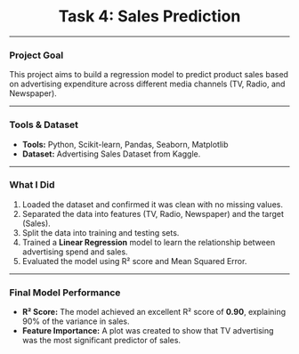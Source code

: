 <div align="center">
  <h1>Task 4: Sales Prediction</h1>
</div>

---

### **Project Goal**
<p>
  This project aims to build a regression model to predict product sales based on advertising expenditure across different media channels (TV, Radio, and Newspaper).
</p>

---

### **Tools & Dataset**
<ul>
  <li><strong>Tools:</strong> Python, Scikit-learn, Pandas, Seaborn, Matplotlib</li>
  <li><strong>Dataset:</strong> Advertising Sales Dataset from Kaggle.</li>
</ul>

---

### **What I Did**
<ol>
  <li>Loaded the dataset and confirmed it was clean with no missing values.</li>
  <li>Separated the data into features (TV, Radio, Newspaper) and the target (Sales).</li>
  <li>Split the data into training and testing sets.</li>
  <li>Trained a <strong>Linear Regression</strong> model to learn the relationship between advertising spend and sales.</li>
  <li>Evaluated the model using R² score and Mean Squared Error.</li>
</ol>

---

### **Final Model Performance**
<ul>
  <li><strong>R² Score:</strong> The model achieved an excellent R² score of <strong>0.90</strong>, explaining 90% of the variance in sales.</li>
  <li><strong>Feature Importance:</strong> A plot was created to show that TV advertising was the most significant predictor of sales.</li>
</ul>
